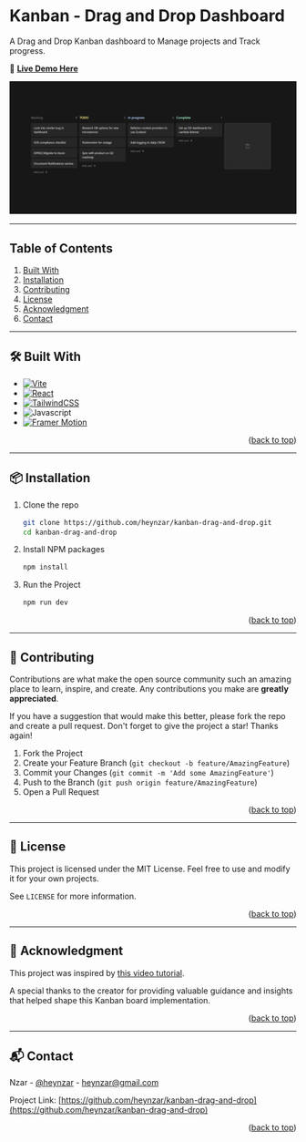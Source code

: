 <a id="readme-top"></a>

# Kanban - Drag and Drop Dashboard

A Drag and Drop Kanban dashboard to Manage projects and Track progress.

🚀 **[Live Demo Here](https://nz-kanban.vercel.app/)**

[![Project Preview](/public/cover.png)](https://nz-kanban.vercel.app/)

---

## Table of Contents

  <ol>
    <li><a href="#tech">Built With</a></li>
    <li><a href="#installation">Installation</a></li>
    <li><a href="#contributing">Contributing</a></li>
    <li><a href="#license">License</a></li>
    <li><a href="#acknowledgment">Acknowledgment</a></li>
    <li><a href="#contact">Contact</a></li>
  </ol>

---

<a id="tech"></a>

## 🛠 Built With

- [![Vite][Vite.js]][Vite-url]
- [![React][React.js]][React-url]
- [![TailwindCSS][TailwindCSS]][TailwindCSS-url]
- ![Javascript][Javascript]
- [![Framer Motion][Motion]][Motion-url]

<p align="right">(<a href="#readme-top">back to top</a>)</p>

---

<a id="installation"></a>

## 📦 Installation

1. Clone the repo
   ```sh
   git clone https://github.com/heynzar/kanban-drag-and-drop.git
   cd kanban-drag-and-drop
   ```
2. Install NPM packages
   ```sh
   npm install
   ```
3. Run the Project
   ```sh
   npm run dev
   ```

<p align="right">(<a href="#readme-top">back to top</a>)</p>

---

<a id="contributing"></a>

## 🤝 Contributing

Contributions are what make the open source community such an amazing place to learn, inspire, and create. Any contributions you make are **greatly appreciated**.

If you have a suggestion that would make this better, please fork the repo and create a pull request.
Don't forget to give the project a star! Thanks again!

1. Fork the Project
2. Create your Feature Branch (`git checkout -b feature/AmazingFeature`)
3. Commit your Changes (`git commit -m 'Add some AmazingFeature'`)
4. Push to the Branch (`git push origin feature/AmazingFeature`)
5. Open a Pull Request

<p align="right">(<a href="#readme-top">back to top</a>)</p>

---

<a id="license"></a>

## 📜 License

This project is licensed under the MIT License. Feel free to use and modify it for your own projects.

See `LICENSE` for more information.

<p align="right">(<a href="#readme-top">back to top</a>)</p>

---

<a id="acknowledgment"></a>

## 💙 Acknowledgment

This project was inspired by [this video tutorial](https://youtu.be/O5lZqqy7VQE?si=ybL2uZNnqmSAX15g).

A special thanks to the creator for providing valuable guidance and insights that helped shape this Kanban board implementation.

<p align="right">(<a href="#readme-top">back to top</a>)</p>

---

<a id="contact"></a>

## 📬 Contact

Nzar - [@heynzar](https://x.com/heynzar) - heynzar@gmail.com

Project Link: [https://github.com/heynzar/kanban-drag-and-drop](https://github.com/heynzar/kanban-drag-and-drop)

<p align="right">(<a href="#readme-top">back to top</a>)</p>

[Vite.js]: https://img.shields.io/badge/Vite-000000?style=for-the-badge&logo=vite&logoColor=41d1ff
[Vite-url]: https://vite.dev/
[Motion]: https://img.shields.io/badge/Framer%20Motion-000000?style=for-the-badge&logo=framer&logoColor=fff312
[Motion-url]: https://motion.dev/
[React.js]: https://img.shields.io/badge/React-000000?style=for-the-badge&logo=react&logoColor=61DAFB
[React-url]: https://react.dev/
[JavaScript]: https://img.shields.io/badge/JavaScript-000000?style=for-the-badge&logo=JavaScript&logoColor=yellow
[TailwindCSS]: https://img.shields.io/badge/TailwindCSS-000000?style=for-the-badge&logo=tailwindcss&logoColor=38bdf8
[TailwindCSS-url]: https://tailwindcss.com
